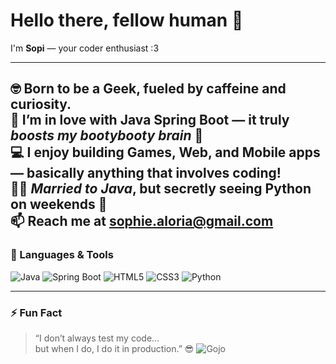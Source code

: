 # Hello there, fellow human 👋  
I'm **Sopi** — your coder enthusiast :3  

---
🤓 <b>Born to be a Geek</b>, fueled by caffeine and curiosity.<br>
🌱 I’m in love with <b>Java Spring Boot</b> — it truly <i>boosts my bootybooty brain</i> 🧠<br>
💻 I enjoy building <b>Games, Web, and Mobile apps</b> — basically anything that involves coding!<br>
💍✨ <i>Married to Java</i>, but secretly seeing Python on weekends 🐍<br>
📫 Reach me at <a href="mailto:sophie.aloria@gmail.com">sophie.aloria@gmail.com</a>
---

### 🧰 Languages & Tools
![Java](https://img.shields.io/badge/Java-ED8B00?style=for-the-badge&logo=openjdk&logoColor=white)
![Spring Boot](https://img.shields.io/badge/SpringBoot-6DB33F?style=for-the-badge&logo=springboot&logoColor=white)
![HTML5](https://img.shields.io/badge/HTML5-E34F26?style=for-the-badge&logo=html5&logoColor=white)
![CSS3](https://img.shields.io/badge/CSS3-1572B6?style=for-the-badge&logo=css3&logoColor=white)
![Python](https://img.shields.io/badge/Python-3776AB?style=for-the-badge&logo=python&logoColor=white)

---

### ⚡ Fun Fact
> “I don’t always test my code…  
> but when I do, I do it in production.” 😎
> ![Gojo](https://media.tenor.com/XbQzLbOcv4sAAAAC/gojo-satoru.gif)


